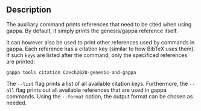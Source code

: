 ## Description

The auxiliary command prints references that need to be cited when using gappa. By default, it simply prints the genesis/gappa reference itself.

It can however also be used to print other references used by commands in gappa. Each reference has a citation key (similar to how BibTeX uses them). If such `keys` are listed after the command, only the specificed references are printed:

    gappa tools citation Czech2020-genesis-and-gappa

The `--list` flag prints a list of all available citation keys.
Furthermore, the `--all` flag prints out all available references that are used in gappa commands.
Using the `--format` option, the output format can be chosen as needed.
